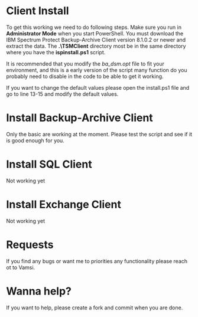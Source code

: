 # Client Install
To get this working we need to do following steps.
Make sure you run in **Administrator Mode** when you start PowerShell.
You must download the IBM Spectrum Protect Backup-Archive Client version 8.1.0.2 or newer and extract the data.
The **.\TSMClient** directory most be in the same directory where you have the **ispinstall.ps1** script.

It is recommended that you modify the *ba_dsm.opt* file to fit your environment, and this is a early version of the script many function do you probably need to disable in the code to be able to get it working.

If you want to change the default values please open the install.ps1 file and go to line 13-15 and modify the default values.

# Install Backup-Archive Client
Only the basic are working at the moment. Please test the script and see if it is good enough for you.

# Install SQL Client
Not working yet

# Install Exchange Client
Not working yet

# Requests
If you find any bugs or want me to priorities any functionality please reach ot to Vamsi.

# Wanna help?
If you want to help, please create a fork and commit when you are done.



